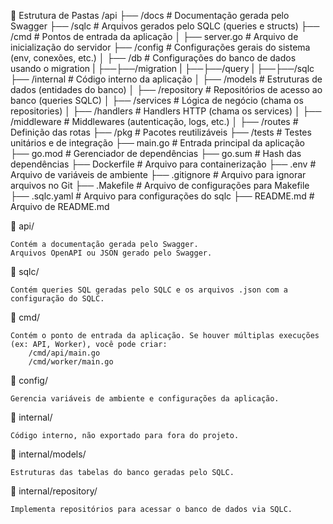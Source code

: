📂 Estrutura de Pastas
/api
 ├── /docs                 # Documentação gerada pelo Swagger
 ├── /sqlc                 # Arquivos gerados pelo SQLC (queries e structs)
 ├── /cmd                  # Pontos de entrada da aplicação
 │    ├── server.go        # Arquivo de inicialização do servidor
 ├── /config               # Configurações gerais do sistema (env, conexões, etc.)
 │    ├── /db              # Configurações do banco de dados usando o migration
 |    ├──├──/migration 
 |    ├──├──/query 
 |    ├──├──/sqlc 
 ├── /internal             # Código interno da aplicação
 │    ├── /models          # Estruturas de dados (entidades do banco)
 │    ├── /repository      # Repositórios de acesso ao banco (queries SQLC)
 │    ├── /services        # Lógica de negócio (chama os repositories)
 │    ├── /handlers        # Handlers HTTP (chama os services)
 │    ├── /middleware      # Middlewares (autenticação, logs, etc.)
 │    ├── /routes          # Definição das rotas
 ├── /pkg                  # Pacotes reutilizáveis
 ├── /tests                # Testes unitários e de integração
 ├── main.go               # Entrada principal da aplicação
 ├── go.mod                # Gerenciador de dependências
 ├── go.sum                # Hash das dependências
 ├── Dockerfile            # Arquivo para containerização
 ├── .env                  # Arquivo de variáveis de ambiente
 ├── .gitignore            # Arquivo para ignorar arquivos no Git
 ├── .Makefile             # Arquivo de configurações para Makefile 
 ├── .sqlc.yaml            # Arquivo para configurações do sqlc 
 ├── README.md             # Arquivo de README.md


📂 api/

    Contém a documentação gerada pelo Swagger.
    Arquivos OpenAPI ou JSON gerado pelo Swagger.


📂 sqlc/

    Contém queries SQL geradas pelo SQLC e os arquivos .json com a configuração do SQLC.

📂 cmd/

    Contém o ponto de entrada da aplicação. Se houver múltiplas execuções (ex: API, Worker), você pode criar:
        /cmd/api/main.go
        /cmd/worker/main.go

📂 config/

    Gerencia variáveis de ambiente e configurações da aplicação.

📂 internal/

    Código interno, não exportado para fora do projeto.

📂 internal/models/

    Estruturas das tabelas do banco geradas pelo SQLC.

📂 internal/repository/

    Implementa repositórios para acessar o banco de dados via SQLC.